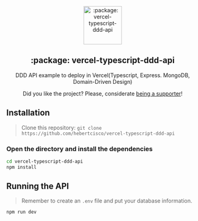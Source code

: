 <p align="center">
 <img width="100px" src="https://raw.githubusercontent.com/microsoft/TypeScript-Website/f407e1ae19e5e990d9901ac8064a32a8cc60edf0/packages/typescriptlang-org/static/branding/ts-logo-512.svg" align="center" alt=":package: vercel-typescript-ddd-api" />
 <h2 align="center">:package: vercel-typescript-ddd-api</h2>
 <p align="center">DDD API example to deploy in Vercel(Typescript, Express. MongoDB, Domain-Driven Design)</p>
</p>

<p align="center">Did you like the project? Please, considerate <a href="https://www.buymeacoffee.com/hebertcisco">being a supporter</a>!</p>

## Installation

> Clone this repository: `git clone https://github.com/hebertcisco/vercel-typescript-ddd-api`

### Open the directory and install the dependencies

```bash
cd vercel-typescript-ddd-api
npm install
```

## Running the API

> Remember to create an `.env` file and put your database information.

```sh
npm run dev
```
